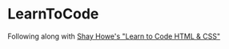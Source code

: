 # LearnToCode
Following along with <a href="http://learn.shayhowe.com/html-css/">Shay Howe's "Learn to Code HTML &amp; CSS"</a>
